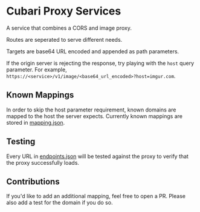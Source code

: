 # Cubari Proxy Services

A service that combines a CORS and image proxy.

Routes are seperated to serve different needs.

Targets are base64 URL encoded and appended as path parameters.

If the origin server is rejecting the response, try playing with the `host` query parameter. For example, `https://<service>/v1/image/<base64_url_encoded>?host=imgur.com`.

## Known Mappings

In order to skip the host parameter requirement, known domains are mapped to the host the server expects. Currently known mappings are stored in [mapping.json](./mapping.json).

## Testing

Every URL in [endpoints.json](./test/endpoints.json) will be tested against the proxy to verify that the proxy successfully loads.

## Contributions

If you'd like to add an additional mapping, feel free to open a PR. Please also add a test for the domain if you do so.
